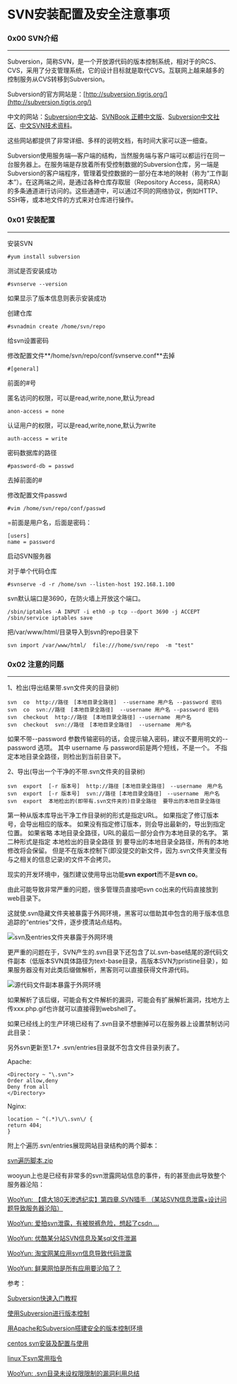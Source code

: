 # SVN安装配置及安全注意事项

### 0x00 SVN介绍

* * *

Subversion，简称SVN，是一个开放源代码的版本控制系统，相对于的RCS、CVS，采用了分支管理系统，它的设计目标就是取代CVS。互联网上越来越多的控制服务从CVS转移到Subversion。

Subversion的官方网站是：[http://subversion.tigris.org/](http://subversion.tigris.org/)

中文的网站：[Subversion中文站](http://www.subversion.org.cn/)、[SVNBook 正體中文版](http://svn.stu.edu.tw/svnbook/)、[Subversion中文社区](http://www.iusesvn.com/)、[中文SVN技术资料](http://www.svn8.com/)。

这些网站都提供了非常详细、多样的说明文档，有时间大家可以逐一细查。

Subversion使用服务端—客户端的结构，当然服务端与客户端可以都运行在同一台服务器上。在服务端是存放着所有受控制数据的Subversion仓库，另一端是Subversion的客户端程序，管理着受控数据的一部分在本地的映射（称为“工作副本”）。在这两端之间，是通过各种仓库存取层（Repository Access，简称RA）的多条通道进行访问的。这些通道中，可以通过不同的网络协议，例如HTTP、SSH等，或本地文件的方式来对仓库进行操作。

### 0x01 安装配置

* * *

安装SVN

```
#yum install subversion

```

测试是否安装成功

```
#svnserve --version

```

如果显示了版本信息则表示安装成功

创建仓库

```
#svnadmin create /home/svn/repo

```

给svn设置密码

修改配置文件**/home/svn/repo/conf/svnserve.conf**去掉

```
#[general]

```

前面的#号

匿名访问的权限，可以是read,write,none,默认为read

```
anon-access = none

```

认证用户的权限，可以是read,write,none,默认为write

```
auth-access = write

```

密码数据库的路径

```
#password-db = passwd

```

去掉前面的#

修改配置文件passwd

```
#vim /home/svn/repo/conf/passwd

```

=前面是用户名，后面是密码：

```
[users]
name = password

```

启动SVN服务器

对于单个代码仓库

```
#svnserve -d -r /home/svn --listen-host 192.168.1.100

```

svn默认端口是3690，在防火墙上开放这个端口。

```
/sbin/iptables -A INPUT -i eth0 -p tcp --dport 3690 -j ACCEPT
/sbin/service iptables save

```

把/var/www/html/目录导入到svn的repo目录下

```
svn import /var/www/html/  file:///home/svn/repo  -m "test"

```

  

### 0x02 注意的问题

* * *

1、检出(导出结果带.svn文件夹的目录树)

```
svn  co  http://路径　[本地目录全路径]  --username 用户名 --password 密码
svn  co  svn://路径　[本地目录全路径]  --username 用户名 --password 密码
svn  checkout  http://路径　[本地目录全路径] --username　用户名
svn  checkout  svn://路径　[本地目录全路径]  --username　用户名

```

如果不带--password 参数传输密码的话，会提示输入密码，建议不要用明文的--password 选项。 其中 username 与 password前是两个短线，不是一个。 不指定本地目录全路径，则检出到当前目录下。

2、导出(导出一个干净的不带.svn文件夹的目录树)

```
svn  export  [-r 版本号]  http://路径 [本地目录全路径]　--username　用户名
svn  export  [-r 版本号]  svn://路径 [本地目录全路径]　--username　用户名
svn  export  本地检出的(即带有.svn文件夹的)目录全路径  要导出的本地目录全路径

```

第一种从版本库导出干净工作目录树的形式是指定URL。 如果指定了修订版本号，会导出相应的版本。 如果没有指定修订版本，则会导出最新的，导出到指定位置。 如果省略 本地目录全路径，URL的最后一部分会作为本地目录的名字。 第二种形式是指定 本地检出的目录全路径 到 要导出的本地目录全路径，所有的本地修改将会保留。 但是不在版本控制下(即没提交的新文件，因为.svn文件夹里没有与之相关的信息记录)的文件不会拷贝。

现实的开发环境中，强烈建议使用导出功能**svn export**而不是**svn co**。

由此可能导致非常严重的问题，很多管理员直接吧svn co出来的代码直接放到web目录下。

这就使.svn隐藏文件夹被暴露于外网环境，黑客可以借助其中包含的用于版本信息追踪的“entries”文件，逐步摸清站点结构。

![svn及entries文件夹暴露于外网环境](http://drops.javaweb.org/uploads/images/2f13f1889c0754cc55ea908ddaad74641f8df851.jpg)

更严重的问题在于，SVN产生的.svn目录下还包含了以.svn-base结尾的源代码文件副本（低版本SVN具体路径为text-base目录，高版本SVN为pristine目录），如果服务器没有对此类后缀做解析，黑客则可以直接获得文件源代码。

![源代码文件副本暴露于外网环境](http://drops.javaweb.org/uploads/images/99522a4a0fed01804bf24f7d5e59a048b738a4cb.jpg)

如果解析了该后缀，可能会有文件解析的漏洞，可能会有扩展解析漏洞，找地方上传xxx.php.gif也许就可以直接得到webshell了。

如果已经线上的生产环境已经有了.svn目录不想删掉可以在服务器上设置禁制访问此目录：

另外svn更新至1.7+ .svn/entries目录就不包含文件目录列表了。

Apache:

```
<Directory ~ "\.svn">
Order allow,deny
Deny from all
</Directory>

```

Nginx:

```
location ~ ^(.*)\/\.svn\/ {
return 404;
}

```

附上个遍历.svn/entries展现网站目录结构的两个脚本：

[svn遍历脚本.zip](http://static.wooyun.org/20141017/2014101714374572884.zip)

wooyun上也是已经有非常多的svn泄露网站信息的事件，有的甚至由此导致整个服务器沦陷：

[WooYun: 【盛大180天渗透纪实】第四章.SVN猎手 （某站SVN信息泄露+设计问题导致服务器沦陷）](http://www.wooyun.org/bugs/wooyun-2013-020861)

[WooYun: 爱拍svn泄露，有被脱裤危险，想起了csdn....](http://www.wooyun.org/bugs/wooyun-2013-018998)

[WooYun: 优酷某分站SVN信息及某sql文件泄漏](http://www.wooyun.org/bugs/wooyun-2013-026351)

[WooYun: 淘宝网某应用svn信息导致代码泄露](http://www.wooyun.org/bugs/wooyun-2012-012665)

[WooYun: 鲜果网怕是所有应用要沦陷了？](http://www.wooyun.org/bugs/wooyun-2012-012321)


参考：

[Subversion快速入门教程](http://www.subversion.org.cn/?action-viewnews-itemid-1)

[使用Subversion进行版本控制](http://www.subversion.org.cn/svnbook/1.4/)

[用Apache和Subversion搭建安全的版本控制环境](http://www.ibm.com/developerworks/cn/java/j-lo-apache-subversion/)

[centos svn安装及配置与使用](http://blog.csdn.net/kangquan2008/article/details/8070391)

[linux下svn常用指令](http://www.cnblogs.com/aLittleBitCool/archive/2011/07/09/2101602.html)

[WooYun: .svn目录未设权限限制的漏洞利用总结](http://www.wooyun.org/bugs/wooyun-2012-05539)
